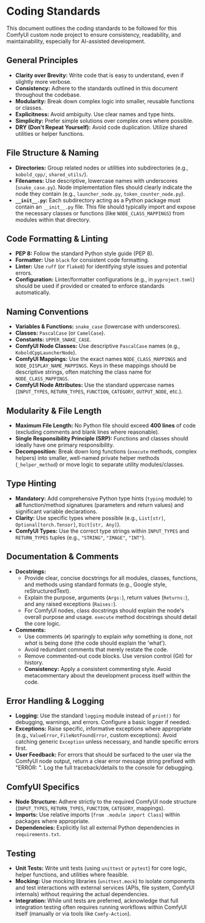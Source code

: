 # Coding Standards

This document outlines the coding standards to be followed for this ComfyUI custom node project to ensure consistency, readability, and maintainability, especially for AI-assisted development.

## General Principles

*   **Clarity over Brevity:** Write code that is easy to understand, even if slightly more verbose.
*   **Consistency:** Adhere to the standards outlined in this document throughout the codebase.
*   **Modularity:** Break down complex logic into smaller, reusable functions or classes.
*   **Explicitness:** Avoid ambiguity. Use clear names and type hints.
*   **Simplicity:** Prefer simple solutions over complex ones where possible.
*   **DRY (Don't Repeat Yourself):** Avoid code duplication. Utilize shared utilities or helper functions.

## File Structure & Naming

*   **Directories:** Group related nodes or utilities into subdirectories (e.g., `kobold_cpp/`, `shared_utils/`).
*   **Filenames:** Use descriptive, lowercase names with underscores (`snake_case.py`). Node implementation files should clearly indicate the node they contain (e.g., `launcher_node.py`, `token_counter_node.py`).
*   **`__init__.py`:** Each subdirectory acting as a Python package must contain an `__init__.py` file. This file should typically import and expose the necessary classes or functions (like `NODE_CLASS_MAPPINGS`) from modules within that directory.

## Code Formatting & Linting

*   **PEP 8:** Follow the standard Python style guide (PEP 8).
*   **Formatter:** Use `black` for consistent code formatting.
*   **Linter:** Use `ruff` (or `flake8`) for identifying style issues and potential errors.
*   **Configuration:** Linter/formatter configurations (e.g., in `pyproject.toml`) should be used if provided or created to enforce standards automatically.

## Naming Conventions

*   **Variables & Functions:** `snake_case` (lowercase with underscores).
*   **Classes:** `PascalCase` (or `CamelCase`).
*   **Constants:** `UPPER_SNAKE_CASE`.
*   **ComfyUI Node Classes:** Use descriptive `PascalCase` names (e.g., `KoboldCppLauncherNode`).
*   **ComfyUI Mappings:** Use the exact names `NODE_CLASS_MAPPINGS` and `NODE_DISPLAY_NAME_MAPPINGS`. Keys in these mappings should be descriptive strings, often matching the class name for `NODE_CLASS_MAPPINGS`.
*   **ComfyUI Node Attributes:** Use the standard uppercase names (`INPUT_TYPES`, `RETURN_TYPES`, `FUNCTION`, `CATEGORY`, `OUTPUT_NODE`, etc.).

## Modularity & File Length

*   **Maximum File Length:** No Python file should exceed **400 lines** of code (excluding comments and blank lines where reasonable).
*   **Single Responsibility Principle (SRP):** Functions and classes should ideally have one primary responsibility.
*   **Decomposition:** Break down long functions (`execute` methods, complex helpers) into smaller, well-named private helper methods (`_helper_method`) or move logic to separate utility modules/classes.

## Type Hinting

*   **Mandatory:** Add comprehensive Python type hints (`typing` module) to **all** function/method signatures (parameters and return values) and significant variable declarations.
*   **Clarity:** Use specific types where possible (e.g., `List[str]`, `Optional[torch.Tensor]`, `Dict[str, Any]`).
*   **ComfyUI Types:** Use the correct type strings within `INPUT_TYPES` and `RETURN_TYPES` tuples (e.g., `"STRING"`, `"IMAGE"`, `"INT"`).

## Documentation & Comments

*   **Docstrings:**
    *   Provide clear, concise docstrings for all modules, classes, functions, and methods using standard formats (e.g., Google style, reStructuredText).
    *   Explain the purpose, arguments (`Args:`), return values (`Returns:`), and any raised exceptions (`Raises:`).
    *   For ComfyUI nodes, class docstrings should explain the node's overall purpose and usage. `execute` method docstrings should detail the core logic.
*   **Comments:**
    *   Use comments (`#`) sparingly to explain *why* something is done, not *what* is being done (the code should explain the 'what').
    *   Avoid redundant comments that merely restate the code.
    *   Remove commented-out code blocks. Use version control (Git) for history.
    *   **Consistency:** Apply a consistent commenting style. Avoid metacommentary about the development process itself within the code.

## Error Handling & Logging

*   **Logging:** Use the standard `logging` module instead of `print()` for debugging, warnings, and errors. Configure a basic logger if needed.
*   **Exceptions:** Raise specific, informative exceptions where appropriate (e.g., `ValueError`, `FileNotFoundError`, custom exceptions). Avoid catching generic `Exception` unless necessary, and handle specific errors first.
*   **User Feedback:** For errors that should be surfaced to the user via the ComfyUI node output, return a clear error message string prefixed with "ERROR: ". Log the full traceback/details to the console for debugging.

## ComfyUI Specifics

*   **Node Structure:** Adhere strictly to the required ComfyUI node structure (`INPUT_TYPES`, `RETURN_TYPES`, `FUNCTION`, `CATEGORY`, mappings).
*   **Imports:** Use relative imports (`from .module import Class`) within packages where appropriate.
*   **Dependencies:** Explicitly list all external Python dependencies in `requirements.txt`.

## Testing

*   **Unit Tests:** Write unit tests (using `unittest` or `pytest`) for core logic, helper functions, and utilities where feasible.
*   **Mocking:** Use mocking libraries (`unittest.mock`) to isolate components and test interactions with external services (APIs, file system, ComfyUI internals) without requiring the actual dependencies.
*   **Integration:** While unit tests are preferred, acknowledge that full integration testing often requires running workflows within ComfyUI itself (manually or via tools like `Comfy-Action`).
